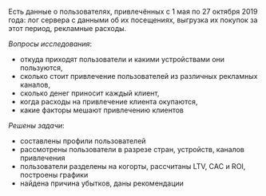 Есть данные о пользователях, привлечённых с 1 мая по 27 октября 2019 года: лог сервера с данными об их посещениях, выгрузка их покупок за этот период, рекламные расходы.

_Вопросы исследования_:
- откуда приходят пользователи и какими устройствами они пользуются,  
- сколько стоит привлечение пользователей из различных рекламных каналов,  
- сколько денег приносит каждый клиент,  
- когда расходы на привлечение клиента окупаются,  
- какие факторы мешают привлечению клиентов  

_Решены задачи_:
- составлены профили пользователей
- рассмотрены пользователи в разрезе стран, устройств, каналов привлечения
- пользователи разделены на когорты, рассчитаны LTV, CAC и ROI, построены графики
- найдена причина убытков, даны рекомендации


